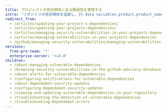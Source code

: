 ```yaml
---
title: プロジェクトの依存関係にある脆弱性を管理する
intro: 'リポジトリの依存関係を追跡し、{% data variables.product.product_name %} が脆弱性のある依存関係を検出したときに {% if currentVersion == "free-pro-team@latest" or currentVersion ver_gt "enterprise-server@2.21" %}{% data variables.product.prodname_dependabot_alerts %}{% else %}セキュリティアラート{% endif %}を受信できます。'
redirect_from:
  - /articles/updating-your-project-s-dependencies/
  - /articles/updating-your-projects-dependencies/
  - /articles/managing-security-vulnerabilities-in-your-projects-dependencies/
  - /articles/managing-vulnerabilities-in-your-projects-dependencies
  - /github/managing-security-vulnerabilities/managing-vulnerabilities-in-your-projects-dependencies
versions:
  free-pro-team: '*'
  enterprise-server: '>=3.0'
children:
  - /about-managing-vulnerable-dependencies
  - /browsing-security-vulnerabilities-in-the-github-advisory-database
  - /about-alerts-for-vulnerable-dependencies
  - /configuring-notifications-for-vulnerable-dependencies
  - /about-dependabot-security-updates
  - /configuring-dependabot-security-updates
  - /viewing-and-updating-vulnerable-dependencies-in-your-repository
  - /troubleshooting-the-detection-of-vulnerable-dependencies
  - /troubleshooting-dependabot-errors
---
```


